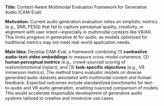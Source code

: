 **Title:** Context-Aware Multimodal Evaluation Framework for Generative Audio (CAM-Eval)  

**Motivation:** Current audio generation evaluation relies on simplistic metrics (e.g., SNR, PESQ) that fail to capture perceptual quality, creativity, or alignment with user intent—especially in multimodal contexts like VR/AR. This limits progress in generative AI for audio, as models optimized for traditional metrics may not meet real-world application needs.  

**Main Idea:** Develop CAM-Eval, a framework combining (1) **contrastive audio-text-video embeddings** to measure cross-modal coherence, (2) **human perceptual metrics** (e.g., crowd-sourced scoring of realism/emotional impact), and (3) **task-specific objectives** (e.g., VR immersion metrics). The method trains evaluator models on diverse generated audio datasets annotated with multimodal context and human feedback. Expected outcomes include standardized benchmarks for text-to-audio and VR audio generation, enabling nuanced comparison of models. This would accelerate responsible development of generative audio systems tailored to creative and immersive use cases.